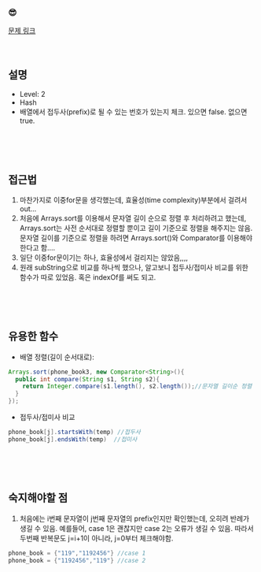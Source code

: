 

### &#128526;
[문제 링크](https://programmers.co.kr/learn/courses/30/lessons/42577)
<br>
<br>
<br>

## 설명
* Level: 2
* Hash
* 배열에서 접두사(prefix)로 될 수 있는 번호가 있는지 체크. 있으면 false. 없으면 true.


<br>
<br>
<br>

## 접근법
1) 마찬가지로 이중for문을 생각했는데, 효율성(time complexity)부분에서 걸려서 out...
2) 처음에 Arrays.sort를 이용해서 문자열 길이 순으로 정렬 후 처리하려고 했는데, Arrays.sort는 사전 순서대로 정렬할 뿐이고 길이 기준으로 정렬을 해주지는 않음. 문자열 길이를 기준으로 정렬을 하려면 Arrays.sort()와 Comparator를 이용해야한다고 함....
3) 일단 이중for문이기는 하나, 효율성에서 걸리지는 않았음,,,,
4) 원래 subString으로 비교를 하나씩 했으나, 알고보니 접두사/접미사 비교를 위한 함수가 따로 있었음. 혹은 indexOf를 써도 되고.
<br>
<br>
<br>

## 유용한 함수
* 배열 정렬(길이 순서대로): 
```java
Arrays.sort(phone_book3, new Comparator<String>(){
  public int compare(String s1, String s2){
    return Integer.compare(s1.length(), s2.length());//문자열 길이순 정렬
  }
});
```
* 접두사/접미사 비교
```java
phone_book[j].startsWith(temp) //접두사
phone_book[j].endsWith(temp)  //접미사

```

<br>
<br>
<br>

## 숙지해야할 점
1) 처음에는 i번째 문자열이 j번째 문자열의 prefix인지만 확인했는데, 오히려 반례가 생길 수 있음. 예를들어, case 1은 괜찮지만 case 2는 오류가 생길 수 있음. 따라서 두번째 반복문도 j=i+1이 아니라, j=0부터 체크해야함.
```java
phone_book = {"119","1192456"} //case 1
phone_book = {"1192456","119"} //case 2
```



<br>
<br>
<br>

